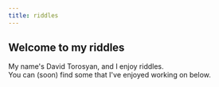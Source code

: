 ```yaml
---
title: riddles
---
```


## Welcome to my riddles

My name's David Torosyan, and I enjoy riddles.  
You can (soon) find some that I've enjoyed working on below.
